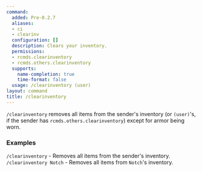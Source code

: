 ```yaml
---
command:
  added: Pre-0.2.7
  aliases:
  - ci
  - clearinv
  configuration: []
  description: Clears your inventory.
  permissions:
  - rcmds.clearinventory
  - rcmds.others.clearinventory
  supports:
    name-completion: true
    time-format: false
  usage: /clearinventory (user)
layout: command
title: /clearinventory
---
```


```/clearinventory``` removes all items from the sender's inventory (or ```(user)```'s, if the sender has
```rcmds.others.clearinventory```) except for armor being worn.

### Examples 

```/clearinventory``` - Removes all items from the sender's inventory.  
```/clearinventory Notch``` - Removes all items from ```Notch```'s inventory.
